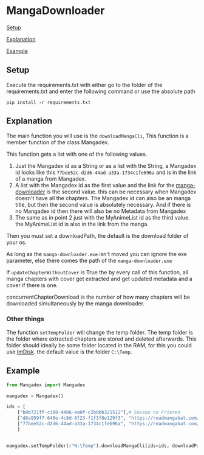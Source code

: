 # MangaDownloader

[Setup](#Setup)

[Explanation](#Explanation)

[Example](#Example)

## Setup

Execute the requirements.txt with either go to the folder of the requirements.txt and enter the following command or use the absolute path
```
pip install -r requirements.txt
```
## Explanation

The main function you will use is the `downloadMangaCli`, This function is a member function of the class Mangadex.

This function gets a list with one of the following values.

1. Just the Mangadex id as a String or as a list with the String, a Mangadex id looks like this `77bee52c-d2d6-44ad-a33a-1734c1fe696a` and is in the link of a manga from Mangadex.
2. A list with the Mangadex id as the first value and the link for the [manga-downloader](https://github.com/elboletaire/manga-downloader) is the second value. this can be necessary when Mangadex doesn't have all the chapters. The Mangadex id can also be an manga title, but then the second value is absolutely necessary. And if there is no Mangadex id then there will also be no Metadata from Mangadex
3. The same as in point 2 just with the MyAnimeList id as the third value. the MyAnimeList id is also in the link from the manga.

Then you must set a downloadPath, the default is the download folder of your os.

As long as the `manga-downloader.exe` isn't moved you can ignore the exe parameter, else there comes the path of the `manga-downloader.exe`

If `updateChapterWithoutCover` is True the by every call of this function, all manga chapters with cover get extracted and get updated metadata and a cover if there is one.

concurrentChapterDownload is the number of how many chapters will be downloaded simultaneously by the manga downloader.

### Other things
The function `setTempFolder` will change the temp folder. The temp folder is the folder where extracted chapters are stored and deleted afterwards. This folder should ideally be some folder located in the RAM, for this you could use [ImDisk](https://sourceforge.net/projects/imdisk-toolkit/). the default value is the folder `C:\Temp`.

## Example

```python
from Mangadex import Mangadex

mangadex = Mangadex()

ids = [
    ["b0b721ff-c388-4486-aa0f-c2b0bb321512"],# Sousou no Frieren
    ["d8a959f7-648e-4c8d-8f23-f1f3f8e129f3", "https://readmangabat.com/read-bi357727"]# One-Punch Man
    ["77bee52c-d2d6-44ad-a33a-1734c1fe696a", "https://readmangabat.com/read-ij386428", "119022"],# Kage no Jitsuryokusha ni Naritakute
    ]


mangadex.setTempFolder(r"W:\Temp").downloadMangaCli(ids=ids, downloadPath=r"C:\Manga", updateChapterWithoutCover=True)

```
